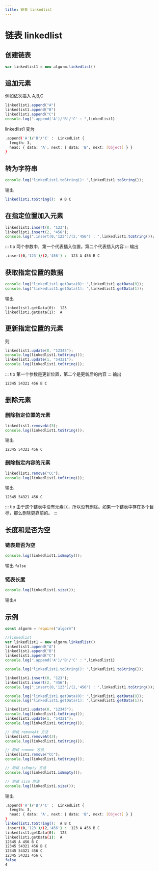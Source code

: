 ```yaml
---
title: 链表 linkedlist
---
```

# 链表 linkedlist
## 创建链表
``` javascript
var linkedlist1 = new algorm.linkedlist()
```
## 追加元素
例如依次插入 A,B,C
``` javascript
linkedlist1.append("A")
linkedlist1.append("B")
linkedlist1.append("C")
console.log(".append('A')/'B'/'C' : ",linkedlist1)
```
linkedlist1 变为
``` bash
.append('A')/'B'/'C' :  LinkedList {
  length: 3,
  head: { data: 'A', next: { data: 'B', next: [Object] } }
}
```

## 转为字符串
``` javascript
console.log("linkedlist1.toString(): ",linkedlist1.toString());
```
输出
``` bash
linkedlist1.toString():  A B C 
```

## 在指定位置加入元素
``` javascript
linkedlist1.insert(0, "123");
linkedlist1.insert(2, "456");
console.log(".insert(0,'123')/(2,'456') : ",linkedlist1.toString());
```
::: tip
两个参数中，第一个代表插入位置，第二个代表插入内容
:::
输出
```bash
.insert(0,'123')/(2,'456') :  123 A 456 B C 
```

## 获取指定位置的数据
``` javascript
console.log("linkedlist1.getData(0): ",linkedlist1.getData(0));
console.log("linkedlist1.getData(1): ",linkedlist1.getData(1));
```
输出
```
linkedlist1.getData(0):  123
linkedlist1.getData(1):  A
```

## 更新指定位置的元素
则
```javascript
linkedlist1.update(0, "12345");
console.log(linkedlist1.toString()); 
linkedlist1.update(1, "54321");
console.log(linkedlist1.toString());
```
::: tip
第一个参数是更新位置，第二个是更新后的内容
:::
输出
``` bash
12345 54321 456 B C 
```

## 删除元素
### 删除指定位置的元素
```javascript
linkedlist1.removeAt(3);
console.log(linkedlist1.toString());
```
输出
```
12345 54321 456 C 
```

### 删除指定内容的元素
``` javascript
linkedlist1.remove("CC");
console.log(linkedlist1.toString()); 
```
输出
```
12345 54321 456 C 
```
::: tip
由于这个链表中没有元素`CC`，所以没有删除。如果一个链表中存在多个目标，那么删除更靠前的。
:::

## 长度和是否为空
### 链表是否为空
```javascript
console.log(linkedlist1.isEmpty()); 
```
输出 `false`

### 链表长度
```javascript
console.log(linkedlist1.size()); 
```
输出`4`

## 示例
```javascript
const algorm = require("algorm")

//linkedlist
var linkedlist1 = new algorm.linkedlist()
linkedlist1.append("A")
linkedlist1.append("B")
linkedlist1.append("C")
console.log(".append('A')/'B'/'C' : ",linkedlist1)

console.log("linkedlist1.toString(): ",linkedlist1.toString());

linkedlist1.insert(0, "123");
linkedlist1.insert(2, "456");
console.log(".insert(0,'123')/(2,'456') : ",linkedlist1.toString());

console.log("linkedlist1.getData(0): ",linkedlist1.getData(0));
console.log("linkedlist1.getData(1): ",linkedlist1.getData(1));

linkedlist1.update(0, "12345");
console.log(linkedlist1.toString()); 
linkedlist1.update(1, "54321");
console.log(linkedlist1.toString());

// 测试 removeAt 方法
linkedlist1.removeAt(3);
console.log(linkedlist1.toString());

// 测试 remove 方法
linkedlist1.remove("CC");
console.log(linkedlist1.toString()); 

// 测试 isEmpty 方法
console.log(linkedlist1.isEmpty()); 

// 测试 size 方法
console.log(linkedlist1.size()); 
```
输出
```bash
.append('A')/'B'/'C' :  LinkedList {
  length: 3,
  head: { data: 'A', next: { data: 'B', next: [Object] } }
}
linkedlist1.toString():  A B C 
.insert(0,'123')/(2,'456') :  123 A 456 B C 
linkedlist1.getData(0):  123
linkedlist1.getData(1):  A
12345 A 456 B C 
12345 54321 456 B C 
12345 54321 456 C 
12345 54321 456 C 
false
4

```